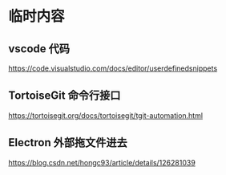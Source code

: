 # 临时内容

## vscode 代码

https://code.visualstudio.com/docs/editor/userdefinedsnippets


## TortoiseGit 命令行接口

https://tortoisegit.org/docs/tortoisegit/tgit-automation.html


## Electron 外部拖文件进去

https://blog.csdn.net/hongc93/article/details/126281039
